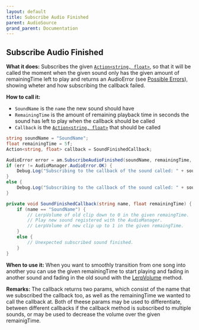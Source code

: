 ```yaml
---
layout: default
title: Subscribe Audio Finished
parent: AudioSource
grand_parent: Documentation
---
```


## Subscribe Audio Finished
**What it does:**
Subscribes the given [```Action<string, float>```](https://docs.microsoft.com/en-us/dotnet/api/system.action-2?view=net-6.0),
so that it will be called the moment when the given sound only has the given amount of remainingTime left to play and returns an AudioError (see [Possible Errors](https://mathewhdyt.github.io/Unity-Audio-Manager/docs/documentation/index/#possible-errors)), showing wheter and how subscribing the callback failed.

**How to call it:**
- ```SoundName``` is the ```name``` the new sound should have
- ```RemainingTime``` is the amount of remaining playback time in seconds the sound has left to play when the callback should be called
- ```Callback``` is the [```Action<string, float>```](https://docs.microsoft.com/en-us/dotnet/api/system.action-2?view=net-6.0) that should be called

```csharp
string soundName = "SoundName";
float remainingTime = 5f;
Action<string, float> callback = SoundFinishedCallback;

AudioError error = am.SubscribeAudioFinished(soundName, remainingTime, callback);
if (err != AudioManager.AudioError.OK) {
    Debug.Log("Subscribing to the callback of the sound called: " + soundName + " failed with error id: " + err);
}
else {
    Debug.Log("Subscribing to the callback of the sound called: " + soundName + " succesfull");
}

private void SoundFinishedCallback(string name, float remainingTime) {
    if (name == "SoundName") {
        // LerpVolume of old clip down to 0 in the given remaingTime.
        // Play new sound registered with the AudioManager.
        // LerpVolume of new clip up to 1 in the given remaingTime.
    }
    else {
        // Unexpected subscribed sound finished.
    }
}
```

**When to use it:**
When you want to smoothly transition from one song into another you can use the given remainingTime to start playing and fading in another sound and fading in the old sound with the [LerpVolume](https://mathewhdyt.github.io/Unity-Audio-Manager/docs/documentation/audiosource/lerp_volume/) method.

**Remarks:**
The callback returns two params, which consist of the name that we subscribed the callback too, as well as the remainingTime we wanted to call the callback at. Both of theese params may be used to differentiate, between different callbacks if the callback method is subscribed to multiple sounds, or may be used to decrease the volume over the given remainigTime. 

